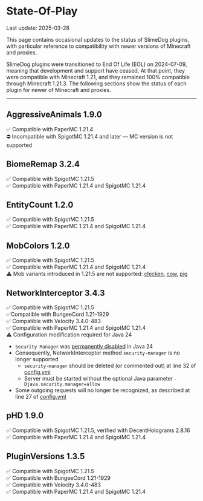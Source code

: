 # State-Of-Play
Last update: 2025-03-28

This page contains occasional updates to the status of SlimeDog plugins,
with particular reference to compatibility with newer versions of Minecraft and proxies.

SlimeDog plugins were transitioned to End Of Life (EOL) on 2024-07-09,
meaning that development and support have ceased.
At that point, they were compatible with Minecraft 1.21,
and they remained 100% compatible through Minecraft 1.21.3.
The following sections show the status of each plugin for newer of Minecraft and proxies.

-----

## AggressiveAnimals 1.9.0
✅ Compatible with PaperMC 1.21.4 <br>
⛔ Incompatible with SpigotMC 1.21.4 and later &mdash; MC version is not supported <br>

## BiomeRemap 3.2.4
✅ Compatible with SpigotMC 1.21.5 <br>
✅ Compatible with PaperMC 1.21.4 and SpigotMC 1.21.4 <br>

## EntityCount 1.2.0
✅ Compatible with SpigotMC 1.21.5 <br>
✅ Compatible with PaperMC 1.21.4 and SpigotMC 1.21.4 <br>

## MobColors 1.2.0
✅ Compatible with SpigotMC 1.21.5 <br>
✅ Compatible with PaperMC 1.21.4 and SpigotMC 1.21.4 <br>
⚠️ Mob variants introduced in 1.21.5 are not supported: [chicken](https://minecraft.wiki/w/Chicken#Variants), [cow](https://minecraft.wiki/w/Cow#Variants), [pig](https://minecraft.wiki/w/Pig#Variants) <br>

## NetworkInterceptor 3.4.3
✅ Compatible with SpigotMC 1.21.5 <br>
✅Compatible with BungeeCord 1.21-1929 <br>
✅ Compatible with Velocity 3.4.0-483 <br>
✅ Compatible with PaperMC 1.21.4 and SpigotMC 1.21.4 <br>
⚠️ Configuration modification required for Java 24 <br>
  - `Security Manager` was [permanently disabled](https://openjdk.org/jeps/486) in Java 24
  - Consequently, NetworkInterceptor method `security-manager` is no longer supported
    - `security-manager` should be deleted (or commented out) at line 32 of [config.yml](https://github.com/SlimeDog/NetworkInterceptor/blob/master/src/main/resources/config.yml)
    - Server must be started without the optional Java parameter `-Djava.security.manager=allow`
  - Some outgoing requests will no longer be recognized, as described at line 27 of [config.yml](https://github.com/SlimeDog/NetworkInterceptor/blob/master/src/main/resources/config.yml)

## pHD 1.9.0
✅ Compatible with SpigotMC 1.21.5, verified with DecentHolograms 2.8.16 <br>
✅ Compatible with PaperMC 1.21.4 and SpigotMC 1.21.4 <br>

## PluginVersions 1.3.5
✅ Compatible with SpigotMC 1.21.5 <br>
✅ Compatible with BungeeCord 1.21-1929 <br>
✅ Compatible with Velocity 3.4.0-483 <br>
✅ Compatible with PaperMC 1.21.4 and SpigotMC 1.21.4 <br>
